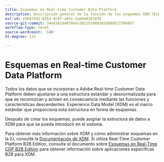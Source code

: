 ```yaml
---
title: Esquemas en Real-time Customer Data Platform
description: Descripción general de la función de los esquemas XDM (Experience Data Model) en Adobe Real-time Customer Data Platform.
exl-id: e56873d2-825d-4c0f-a0fe-1ae6e83438f0
source-git-commit: 34e0381d40f884cd92157d08385d889b1739845f
workflow-type: tm+mt
source-wordcount: '146'
ht-degree: 11%

---
```


# Esquemas en Real-time Customer Data Platform

Todos los datos que se incorporan a Adobe Real-time Customer Data Platform deben ajustarse a una estructura estándar y desnormalizada para que se reconozcan y actúen en consecuencia mediante las funciones y características descendentes. Experience Data Model (XDM) es el marco estándar que proporciona esta estructura en forma de esquemas.

Después de crear los esquemas, puede asignar la estructura de datos a XDM para que se pueda introducir en el sistema.

Para obtener más información sobre XDM y cómo administrar esquemas en la IU, consulte la [Documentación de XDM](../../xdm/home.md). Si utiliza Real-Time Customer Platform B2B Edition, consulte el documento sobre [Esquemas en Real-Time CDP B2B Edition](./b2b.md) para obtener información sobre aplicaciones específicas B2B para XDM.
